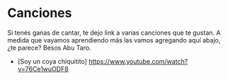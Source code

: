 # Canciones

Si tenés ganas de cantar, te dejo link a varias canciones que te gustan.
A medida que vayamos aprendiendo más las vamos agregando aquí abajo, ¿te parece?
Besos
Abu Taro.

* [Soy un coya chiquitito] https://www.youtube.com/watch?v=76Ce1wuODF8


